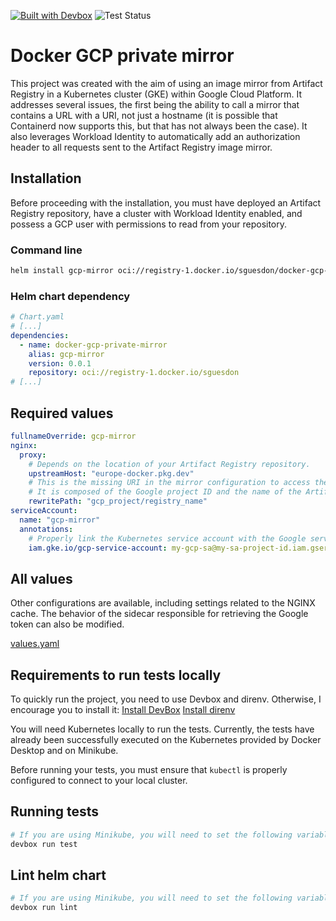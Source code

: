 [![Built with Devbox](https://www.jetify.com/img/devbox/shield_galaxy.svg)](https://www.jetify.com/devbox/docs/contributor-quickstart/)
![Test Status](https://github.com/sguesdon/docker-gcp-private-mirror/actions/workflows/tests.yaml/badge.svg?branch=main)

# Docker GCP private mirror

This project was created with the aim of using an image mirror from Artifact Registry in a Kubernetes cluster (GKE) within Google Cloud Platform. It addresses several issues, the first being the ability to call a mirror that contains a URL with a URI, not just a hostname (it is possible that Containerd now supports this, but that has not always been the case). It also leverages Workload Identity to automatically add an authorization header to all requests sent to the Artifact Registry image mirror.

## Installation

Before proceeding with the installation, you must have deployed an Artifact Registry repository, have a cluster with Workload Identity enabled, and possess a GCP user with permissions to read from your repository.

### Command line

```sh
helm install gcp-mirror oci://registry-1.docker.io/sguesdon/docker-gcp-private-mirror --version 0.0.1
```

### Helm chart dependency

```yaml
# Chart.yaml
# [...]
dependencies:
  - name: docker-gcp-private-mirror
    alias: gcp-mirror
    version: 0.0.1
    repository: oci://registry-1.docker.io/sguesdon
# [...]
```

## Required values

```yaml
fullnameOverride: gcp-mirror
nginx:
  proxy:
    # Depends on the location of your Artifact Registry repository.
    upstreamHost: "europe-docker.pkg.dev"
    # This is the missing URI in the mirror configuration to access the repository.
    # It is composed of the Google project ID and the name of the Artifact Registry repository.
    rewritePath: "gcp_project/registry_name"
serviceAccount:
  name: "gcp-mirror"
  annotations:
    # Properly link the Kubernetes service account with the Google service account so that the sidecar can generate the tokens.
    iam.gke.io/gcp-service-account: my-gcp-sa@my-sa-project-id.iam.gserviceaccount.com
```

## All values

Other configurations are available, including settings related to the NGINX cache. The behavior of the sidecar responsible for retrieving the Google token can also be modified.

[values.yaml](src/values.yaml)

## Requirements to run tests locally

To quickly run the project, you need to use Devbox and direnv. Otherwise, I encourage you to install it: [Install DevBox](https://www.jetify.com/docs/devbox/installing_devbox/) [Install direnv](https://www.jetify.com/docs/devbox/ide_configuration/direnv/)

You will need Kubernetes locally to run the tests. Currently, the tests have already been successfully executed on the Kubernetes provided by Docker Desktop and on Minikube.

Before running your tests, you must ensure that `kubectl` is properly configured to connect to your local cluster.

## Running tests

```sh
# If you are using Minikube, you will need to set the following variable: MINIKUBE=true
devbox run test
```

## Lint helm chart

```sh
# If you are using Minikube, you will need to set the following variable: MINIKUBE=true
devbox run lint
```
